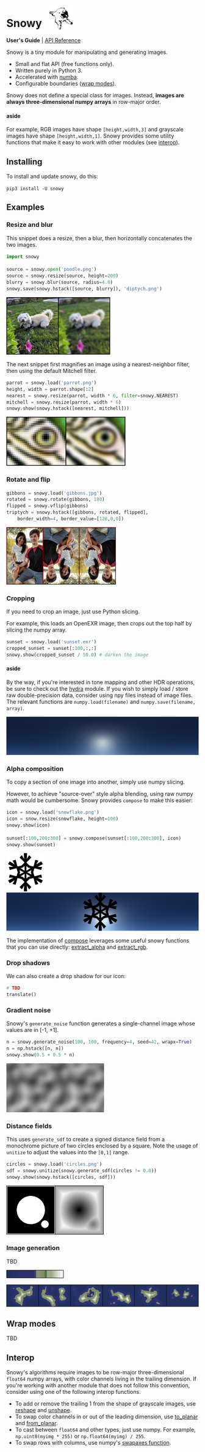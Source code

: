 # Snowy <img src="snowy2.png" height="64px" style="vertical-align:text-bottom;margin-left:10px">

**User's Guide** | [API Reference](reference.html)

Snowy is a tiny module for manipulating and generating images.

- Small and flat API (free functions only).
- Written purely in Python 3.
- Accelerated with [numba](https://numba.pydata.org/).
- Configurable boundaries ([wrap modes](#wrap_modes)).

Snowy does not define a special class for images. Instead, **images are always three-dimensional
numpy arrays** in row-major order.

#### aside

For example, RGB images have shape `[height,width,3]` and grayscale images have shape
`[height,width,1]`. Snowy provides some utility functions that make it easy to work with other
modules (see [interop](#interop)).

## Installing

To install and update snowy, do this:

`pip3 install -U snowy`

## Examples

### Resize and blur

This snippet does a resize, then a blur, then horizontally concatenates the two
images.

```python
import snowy

source = snowy.open('poodle.png')
source = snowy.resize(source, height=200)
blurry = snowy.blur(source, radius=4.0)
snowy.save(snowy.hstack([source, blurry]), 'diptych.png')
```

<img src="diptych.png" height="150px">

The next snippet first magnifies an image using a nearest-neighbor filter, then using the default
Mitchell filter.

```python
parrot = snowy.load('parrot.png')
height, width = parrot.shape[:2]
nearest = snowy.resize(parrot, width * 6, filter=snowy.NEAREST) 
mitchell = snowy.resize(parrot, width * 6)
snowy.show(snowy.hstack([nearest, mitchell]))
```

<img src="diptych-parrot.png" height="128px">

### Rotate and flip

```python
gibbons = snowy.load('gibbons.jpg')
rotated = snowy.rotate(gibbons, 180)
flipped = snowy.vflip(gibbons)
triptych = snowy.hstack([gibbons, rotated, flipped],
    border_width=4, border_value=[128,0,0])
```

<img src="xforms.png" height="150px">

### Cropping

If you need to crop an image, just use Python slicing.

For example, this loads an OpenEXR image, then crops out the top half by slicing the numpy array.

```python
sunset = snowy.load('sunset.exr')
cropped_sunset = sunset[:100,:,:]
snowy.show(cropped_sunset / 50.0) # darken the image
```

#### aside

By the way, if you're interested in tone mapping and other HDR operations, be sure to check
out the [hydra](https://github.com/tatsy/hydra) module. If you wish to simply load / store
raw double-precision data, consider using npy files instead of image files. The relevant functions
are `numpy.load(filename)` and `numpy.save(filename, array)`.

<img src="cropped-sunset.png" height="100px">

### Alpha composition

To copy a section of one image into another, simply use numpy slicing.

However, to achieve "source-over" style alpha blending, using raw numpy math would be cumbersome.
Snowy provides `compose` to make this easier:

```python
icon = snowy.load('snowflake.png')
icon = snow.resize(snowflake, height=100)
snowy.show(icon)

sunset[:100,200:300] = snowy.compose(sunset[:100,200:300], icon)
snowy.show(sunset)
```

<img src="snowflake.png" height="100px">

<br/>

<img src="composed.png" height="100px">

The implementation of [compose](reference.html#compose) leverages some useful snowy functions that
you can use directly: [extract_alpha](reference.html#extract_alpha) and
[extract_rgb](reference.html#extract_rgb).

### Drop shadows

We can also create a drop shadow for our icon:

```python
# TBD
translate()
```

### Gradient noise

Snowy's `generate_noise` function generates a single-channel image whose values are
in [-1,&nbsp;+1].

```python
n = snowy.generate_noise(100, 100, frequency=4, seed=42, wrapx=True)
n = np.hstack([n, n])
snowy.show(0.5 + 0.5 * n)
```

<img src="noise.png" height="128px">

### Distance fields

This uses `generate_sdf` to create a signed distance field from a monochrome picture of two circles
enclosed by a square. Note the usage of `unitize` to adjust the values into the `[0,1]` range.

```python
circles = snowy.load('circles.png')
sdf = snowy.unitize(snowy.generate_sdf(circles != 0.0))
snowy.show(snowy.hstack([circles, sdf]))
```

<img src="sdf.png" height="128px">

### Image generation

TBD

<img src="gradient.png" width="150px">

<br/>

![](isles.png)

## Wrap modes

TBD

## Interop

Snowy's algorithms require images to be row-major three-dimensional `float64` numpy arrays, with
color channels living in the trailing dimension. If you're working with another module that does not
follow this convention, consider using one of the following interop functions.

- To add or remove the trailing 1 from the shape of grayscale images, use [reshape](#reshape) and
[unshape](#unshape).
- To swap color channels in or out of the leading dimension, use [to_planar](#to_planar) and
[from_planar](#from_planar).
- To cast between `float64` and other types, just use numpy. For example,
`np.uint8(myimg * 255)` or `np.float64(myimg) / 255`.
- To swap rows with columns, use numpy's
[swapaxes function](https://docs.scipy.org/doc/numpy/reference/generated/numpy.swapaxes.html).
